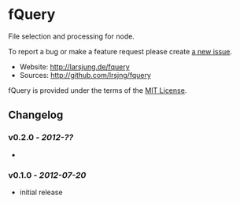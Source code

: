 # fQuery
File selection and processing for node.

To report a bug or make a feature request
please create [a new issue](http://github.com/lrsjng/fquery/issues/new).

* Website: <http://larsjung.de/fquery>
* Sources: <http://github.com/lrsjng/fquery>

fQuery is provided under the terms of the [MIT License](http://github.com/lrsjng/fquery/blob/master/LICENSE.txt).


## Changelog


### v0.2.0 - *2012-??*

* 


### v0.1.0 - *2012-07-20*

* initial release


